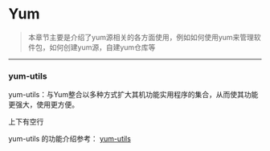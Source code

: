 #  Yum  


 > 本章节主要是介绍了yum源相关的各方面使用，例如如何使用yum来管理软件包，如何创建yum源，自建yum仓库等
---



### yum-utils

yum-utils：与Yum整合以多种方式扩大其机功能实用程序的集合，从而使其功能更强大，使用更方便。

上下有空行

yum-utils 的功能介绍参考：    [yum-utils](https://blog.csdn.net/xiaoxiao_22/article/details/7044583)
